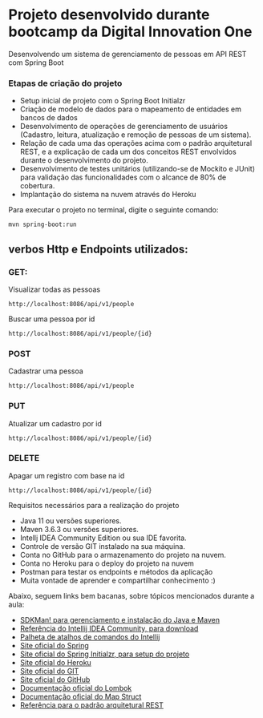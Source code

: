 # Projeto desenvolvido durante bootcamp da Digital Innovation One
 Desenvolvendo um sistema de gerenciamento de pessoas em API REST com Spring Boot

### Etapas de criação do projeto

* Setup inicial de projeto com o Spring Boot Initialzr
* Criação de modelo de dados para o mapeamento de entidades em bancos de dados
* Desenvolvimento de operações de gerenciamento de usuários (Cadastro, leitura, atualização e remoção de pessoas de um sistema).
* Relação de cada uma das operações acima com o padrão arquitetural REST, e a explicação de cada um dos conceitos REST envolvidos durante o desenvolvimento do projeto.
* Desenvolvimento de testes unitários (utilizando-se de Mockito e JUnit) para validação das funcionalidades com o alcance de 80% de cobertura.
* Implantação do sistema na nuvem através do Heroku

Para executar o projeto no terminal, digite o seguinte comando:

```shell script
mvn spring-boot:run 
```


## verbos Http e Endpoints utilizados:
### GET:
Visualizar todas as pessoas
```
http://localhost:8086/api/v1/people
```
Buscar uma pessoa por id
```
http://localhost:8086/api/v1/people/{id}
```

### POST
Cadastrar uma pessoa
```
http://localhost:8086/api/v1/people
```

### PUT
Atualizar um cadastro por id
```
http://localhost:8086/api/v1/people/{id}
```

### DELETE
Apagar um registro com base na id
```
http://localhost:8086/api/v1/people/{id}
```


Requisitos necessários para a realização do projeto

* Java 11 ou versões superiores.
* Maven 3.6.3 ou versões superiores.
* Intellj IDEA Community Edition ou sua IDE favorita.
* Controle de versão GIT instalado na sua máquina.
* Conta no GitHub para o armazenamento do projeto na nuvem.
* Conta no Heroku para o deploy do projeto na nuvem
* Postman para testar os endpoints e métodos da aplicação
* Muita vontade de aprender e compartilhar conhecimento :)

Abaixo, seguem links bem bacanas, sobre tópicos mencionados durante a aula:

* [SDKMan! para gerenciamento e instalação do Java e Maven](https://sdkman.io/)
* [Referência do Intellij IDEA Community, para download](https://www.jetbrains.com/idea/download)
* [Palheta de atalhos de comandos do Intellij](https://resources.jetbrains.com/storage/products/intellij-idea/docs/IntelliJIDEA_ReferenceCard.pdf)
* [Site oficial do Spring](https://spring.io/)
* [Site oficial do Spring Initialzr, para setup do projeto](https://start.spring.io/)
* [Site oficial do Heroku](https://www.heroku.com/)
* [Site oficial do GIT](https://git-scm.com/)
* [Site oficial do GitHub](http://github.com/)
* [Documentação oficial do Lombok](https://projectlombok.org/)
* [Documentação oficial do Map Struct](https://mapstruct.org/)
* [Referência para o padrão arquitetural REST](https://restfulapi.net/)


